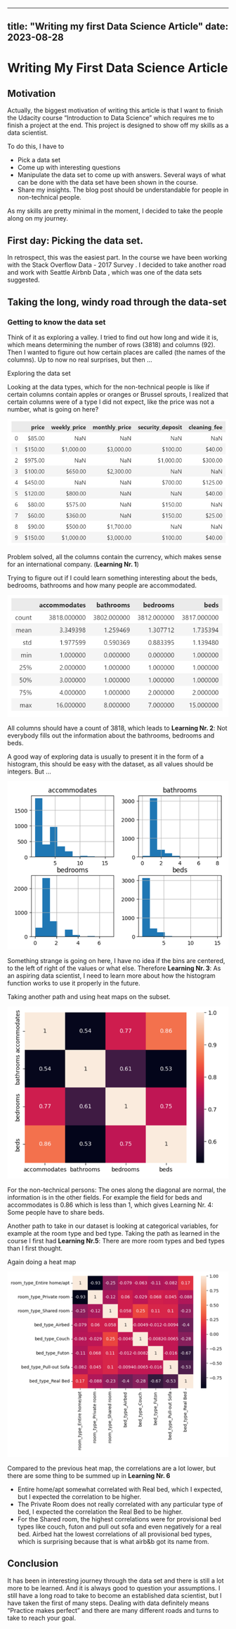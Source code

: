 ---
title: "Writing my first Data Science Article"
date: 2023-08-28
--

# Writing My First Data Science Article

## Motivation

Actually, the biggest motivation of writing this article is that I want to finish the Udacity course “Introduction to Data Science” which requires me to finish a project at the end. This project is designed to show off my skills as a data scientist. 

To do this, I have to

*	Pick a data set
*	Come up with interesting questions
*	Manipulate the data set to come up with answers. Several ways of what can be done with the data set have been shown in the course.
*	Share my insights. The blog post should be understandable for people in non-technical people.

As my skills are pretty minimal in the moment, I decided to take the people along on my journey.

## First day: Picking the data set.

In retrospect, this was the easiest part. In the course we have been working with the Stack Overflow Data - 2017 Survey . I decided to take another road and work with Seattle Airbnb Data , which was one of the data sets suggested. 

## Taking the long, windy road through the data-set

### Getting to know the data set

Think of it as exploring a valley. I tried to find out how long and wide it is, which means determining the number of rows (3818) and columns (92). Then I wanted to figure out how certain places are called (the names of the columns). Up to now no real surprises, but then …

Exploring the data set

Looking at the data types, which for the non-technical people is like if certain columns contain apples or oranges or Brussel sprouts, I realized that certain columns were of a type l did not expect, like the price was not a number, what is going on here?

![Picture1](https://github.com/irenedumkow/irenedumkow.github.io/blob/main/images/picture1.jpg)

Problem solved, all the columns contain the currency, which makes sense for an international company. (**Learning Nr. 1**)

Trying to figure out if I could learn something interesting about the beds, bedrooms, bathrooms and how many people are accommodated.

 ![Picture2](images/picture2.png)

All columns should have a count of 3818, which leads to **Learning Nr. 2**: Not everybody fills out the information about the bathrooms, bedrooms and beds.

A good way of exploring data is usually to present it in the form of a histogram, this should be easy with the dataset, as all values should be integers. But …

![Picture3](../images/picture3.png)
 
Something strange is going on here, I have no idea if the bins are centered, to the left of right of the values or what else. Therefore **Learning Nr. 3**: As an aspiring data scientist, I need to learn more about how the histogram function works to use it properly in the future.

Taking another path and using heat maps on the subset.

![Picture4](../images/picture4.png) 

For the non-technical persons: The ones along the diagonal are normal, the information is in the other fields. For example the field for beds and accommodates is 0.86 which is less than 1, which gives Learning Nr. 4: Some people have to share beds.

Another path to take in our dataset is looking at categorical variables, for example at the room type and bed type. Taking the path as learned in the course I first had **Learning Nr.5**: There are more room types and bed types than I first thought.

Again doing a heat map

![Picture5](../images/picture5.png) 

Compared to the previous heat map, the correlations are a lot lower, but there are some thing to be summed up in **Learning Nr. 6**

*	Entire home/apt somewhat correlated with Real bed, which I expected, but I expected the correlation to be higher.
*	The Private Room does not really correlated with any particular type of bed, I expected the correlation the Real Bed to be higher.
*	For the Shared room, the highest correlations were for provisional bed types like couch, futon and pull out sofa and even negatively for a real bed. Airbed hat the lowest correlations of all provisional bed types, which is surprising because that is what airb&b got its name from.

## Conclusion

It has been in interesting journey through the data set and there is still a lot more to be learned. And it is always good to question your assumptions. I still have a long road to take to become an established data scientist, but I have taken the first of many steps. Dealing with data definitely means “Practice makes perfect” and there are many different roads and turns to take to reach your goal.

